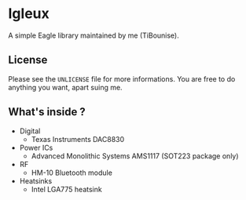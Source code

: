 # Igleux

A simple Eagle library maintained by me (TiBounise).

## License

Please see the `UNLICENSE` file for more informations. You are free to do anything you want, apart suing me.

## What's inside ?

 * Digital
     * Texas Instruments DAC8830
 * Power ICs
     * Advanced Monolithic Systems AMS1117 (SOT223 package only)
 * RF
     * HM-10 Bluetooth module
 * Heatsinks
     * Intel LGA775 heatsink